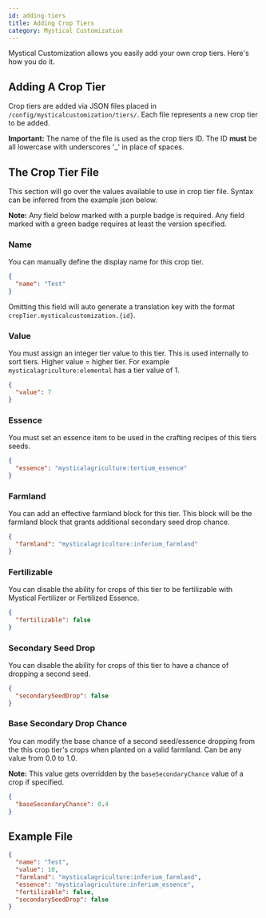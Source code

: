 ```yaml
---
id: adding-tiers
title: Adding Crop Tiers
category: Mystical Customization
---
```


Mystical Customization allows you easily add your own crop tiers. Here's how you do it.

## Adding A Crop Tier
Crop tiers are added via JSON files placed in `/config/mysticalcustomization/tiers/`. Each file represents a new crop tier to be added.

**Important:** The name of the file is used as the crop tiers ID. The ID **must** be all lowercase with underscores '_' in place of spaces.

## The Crop Tier File
This section will go over the values available to use in crop tier file. Syntax can be inferred from the example json below.

**Note:** Any field below marked with a purple badge is required. Any field marked with a green badge requires at least the version specified.

### Name
You can manually define the display name for this crop tier.
```json
{
  "name": "Test"
}
```
Omitting this field will auto generate a translation key with the format `cropTier.mysticalcustomization.{id}`.

### Value
<u-badge label="Required"></u-badge>

You must assign an integer tier value to this tier. This is used internally to sort tiers. Higher value = higher tier. For example `mysticalagriculture:elemental` has a tier value of 1.
```json
{
  "value": 7
}
```

### Essence
<u-badge label="Required"></u-badge>

You must set an essence item to be used in the crafting recipes of this tiers seeds.
```json
{
  "essence": "mysticalagriculture:tertium_essence"
}
```

### Farmland
You can add an effective farmland block for this tier. This block will be the farmland block that grants additional secondary seed drop chance.
```json
{
  "farmland": "mysticalagriculture:inferium_farmland"
}
```

### Fertilizable
You can disable the ability for crops of this tier to be fertilizable with Mystical Fertilizer or Fertilized Essence.
```json
{
  "fertilizable": false
}
```

### Secondary Seed Drop
You can disable the ability for crops of this tier to have a chance of dropping a second seed.
```json
{
  "secondarySeedDrop": false
}
```

### Base Secondary Drop Chance
<u-badge label="3.0.1+" color="green"></u-badge>

You can modify the base chance of a second seed/essence dropping from the this crop tier's crops when planted on a valid farmland. Can be any value from 0.0 to 1.0.

**Note:** This value gets overridden by the `baseSecondaryChance` value of a crop if specified.
```json
{
  "baseSecondaryChance": 0.4
}
```

## Example File
```json
{
  "name": "Test",
  "value": 10,
  "farmland": "mysticalagriculture:inferium_farmland",
  "essence": "mysticalagriculture:inferium_essence",
  "fertilizable": false,
  "secondarySeedDrop": false
}
```
